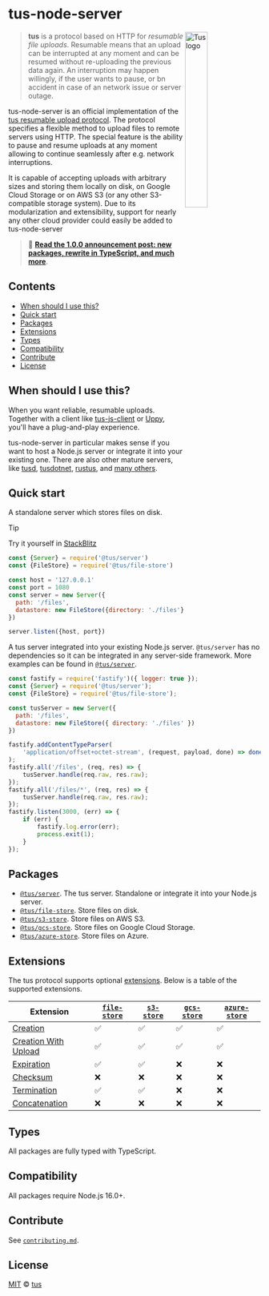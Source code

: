 # tus-node-server

<img alt="Tus logo" src="https://github.com/tus/tus.io/blob/main/public/images/tus1.png?raw=true" width="30%" align="right" />

> **tus** is a protocol based on HTTP for _resumable file uploads_. Resumable means that
> an upload can be interrupted at any moment and can be resumed without re-uploading the
> previous data again. An interruption may happen willingly, if the user wants to pause,
> or bn accident in case of an network issue or server outage.

tus-node-server is an official implementation of the
[tus resumable upload protocol](http://www.tus.io/protocols/resumable-upload.html). The
protocol specifies a flexible method to upload files to remote servers using HTTP. The
special feature is the ability to pause and resume uploads at any moment allowing to
continue seamlessly after e.g. network interruptions.

It is capable of accepting uploads with arbitrary sizes and storing them locally on disk,
on Google Cloud Storage or on AWS S3 (or any other S3-compatible storage system). Due to
its modularization and extensibility, support for nearly any other cloud provider could
easily be added to tus-node-server

> 📣
> [**Read the 1.0.0 announcement post: new packages, rewrite in TypeScript, and much more**](https://tus.io/blog/2023/09/04/tus-node-server-v100).

## Contents

- [When should I use this?](#when-should-i-use-this)
- [Quick start](#quick-start)
- [Packages](#packages)
- [Extensions](#extensions)
- [Types](#types)
- [Compatibility](#compatibility)
- [Contribute](#contribute)
- [License](#license)

## When should I use this?

When you want reliable, resumable uploads. Together with a client like
[tus-js-client](https://github.com/tus/tus-js-client) or [Uppy](https://uppy.io), you'll
have a plug-and-play experience.

tus-node-server in particular makes sense if you want to host a Node.js server or
integrate it into your existing one. There are also other mature servers, like
[tusd](https://github.com/tus/tusd), [tusdotnet](https://github.com/tusdotnet/tusdotnet),
[rustus](https://github.com/s3rius/rustus), and
[many others](https://tus.io/implementations.html).

## Quick start

A standalone server which stores files on disk.

> [!TIP]
> Try it yourself in [StackBlitz](https://stackblitz.com/edit/stackblitz-starters-zg6mgnuf?file=index.js)

```js
const {Server} = require('@tus/server')
const {FileStore} = require('@tus/file-store')

const host = '127.0.0.1'
const port = 1080
const server = new Server({
  path: '/files',
  datastore: new FileStore({directory: './files'}),
})

server.listen({host, port})
```

A tus server integrated into your existing Node.js server. `@tus/server` has no
dependencies so it can be integrated in any server-side framework. More examples can be
found in [`@tus/server`][].

```js
const fastify = require('fastify')({ logger: true });
const {Server} = require('@tus/server');
const {FileStore} = require('@tus/file-store');

const tusServer = new Server({
  path: '/files',
  datastore: new FileStore({ directory: './files' })
})

fastify.addContentTypeParser(
    'application/offset+octet-stream', (request, payload, done) => done(null);
);
fastify.all('/files', (req, res) => {
    tusServer.handle(req.raw, res.raw);
});
fastify.all('/files/*', (req, res) => {
    tusServer.handle(req.raw, res.raw);
});
fastify.listen(3000, (err) => {
    if (err) {
        fastify.log.error(err);
        process.exit(1);
    }
});
```

## Packages

- [`@tus/server`][]. The tus server. Standalone or integrate it into your Node.js server.
- [`@tus/file-store`][]. Store files on disk.
- [`@tus/s3-store`][]. Store files on AWS S3.
- [`@tus/gcs-store`][]. Store files on Google Cloud Storage.
- [`@tus/azure-store`][]. Store files on Azure.

## Extensions

The tus protocol supports optional [extensions][]. Below is a table of the supported
extensions.

| Extension                | [`file-store`][`@tus/file-store`] | [`s3-store`][`@tus/s3-store`] | [`gcs-store`][`@tus/gcs-store`] | [`azure-store`][`@tus/azure-store`] |
| ------------------------ | --------------------------------- | ----------------------------- | ------------------------------- | ----------------------------------- |
| [Creation][]             | ✅                                | ✅                            | ✅                              | ✅                                  |
| [Creation With Upload][] | ✅                                | ✅                            | ✅                              | ✅                                  |
| [Expiration][]           | ✅                                | ✅                            | ❌                              | ❌                                  |
| [Checksum][]             | ❌                                | ❌                            | ❌                              | ❌                                  |
| [Termination][]          | ✅                                | ✅                            | ❌                              | ❌                                  |
| [Concatenation][]        | ❌                                | ❌                            | ❌                              | ❌                                  |

## Types

All packages are fully typed with TypeScript.

## Compatibility

All packages require Node.js 16.0+.

## Contribute

See
[`contributing.md`](https://github.com/tus/tus-node-server/blob/main/.github/contributing.md).

## License

[MIT](https://github.com/tus/tus-node-server/blob/master/license) ©
[tus](https://github.com/tus)

[corepack]: https://nodejs.org/api/corepack.html
[`@tus/server`]: https://github.com/tus/tus-node-server/tree/main/packages/server
[`@tus/file-store`]: https://github.com/tus/tus-node-server/tree/main/packages/file-store
[`@tus/s3-store`]: https://github.com/tus/tus-node-server/tree/main/packages/s3-store
[`@tus/gcs-store`]: https://github.com/tus/tus-node-server/tree/main/packages/gcs-store
[`@tus/azure-store`]: https://github.com/tus/tus-node-server/tree/main/packages/azure-store
[extensions]: https://tus.io/protocols/resumable-upload.html#protocol-extensions
[creation]: https://tus.io/protocols/resumable-upload.html#creation
[creation with upload]:
  https://tus.io/protocols/resumable-upload.html#creation-with-upload
[expiration]: https://tus.io/protocols/resumable-upload.html#expiration
[checksum]: https://tus.io/protocols/resumable-upload.html#checksum
[termination]: https://tus.io/protocols/resumable-upload.html#termination
[concatenation]: https://tus.io/protocols/resumable-upload.html#concatenation
